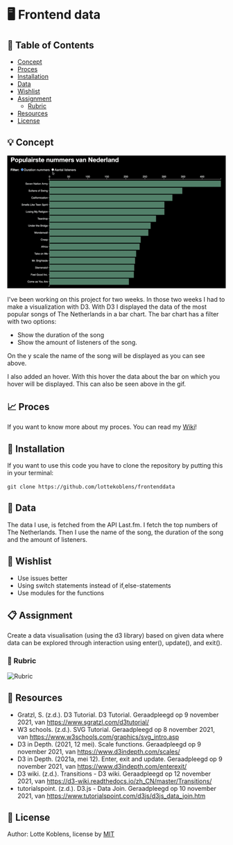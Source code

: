 # :desktop_computer: Frontend data

## :bookmark_tabs:	 Table of Contents

* [Concept](https://github.com/lottekoblens/frontenddata#bulb-concept)
* [Proces](https://github.com/lottekoblens/frontenddata#chart_with_upwards_trend-proces)
* [Installation](https://github.com/lottekoblens/frontenddata/blob/master/README.md#wrench-installation)
* [Data](https://github.com/lottekoblens/frontenddata/blob/master/README.md#file_folder-data)
* [Wishlist](https://github.com/lottekoblens/frontenddata/blob/master/README.md#pencil-wishlist)
* [Assignment](https://github.com/lottekoblens/frontenddata/blob/master/README.md#clipboard-assignment)
  * [Rubric](https://github.com/lottekoblens/frontenddata/blob/master/README.md#page_facing_up-rubric)
* [Resources](https://github.com/lottekoblens/frontenddata/blob/master/README.md#mag_right-resources)
* [License](https://github.com/lottekoblens/frontenddata/blob/master/README.md#page_with_curl-license)

## :bulb: Concept

![Concept](https://github.com/lottekoblens/frontenddata/blob/master/concept.gif)

I've been working on this project for two weeks. In those two weeks I had to make a visualization with D3. With D3 I displayed the data of the most popular songs of The Netherlands in a bar chart. The bar chart has a filter with two options:

* Show the duration of the song
* Show the amount of listeners of the song.

On the y scale the name of the song will be displayed as you can see above. 

I also added an hover. With this hover the data about the bar on which you hover will be displayed. This can also be seen above in the gif.

## :chart_with_upwards_trend: Proces

If you want to know more about my proces. You can read my [Wiki](https://github.com/lottekoblens/frontenddata/wiki)!

## :wrench: Installation

If you want to use this code you have to clone the repository by putting this in your terminal: 

``` git clone https://github.com/lottekoblens/frontenddata ```

## :file_folder:	 Data

The data I use, is fetched from the API Last.fm. I fetch the top numbers of The Netherlands. Then I use the name of the song, the duration of the song and the amount of listeners.


## :pencil: Wishlist

* Use issues better
* Using switch statements instead of if,else-statements
* Use modules for the functions

## :clipboard: Assignment

Create a data visualisation (using the d3 library) based on given data where data can be explored through interaction using enter(), update(), and exit().

### :page_facing_up: Rubric

![Rubric](./rubric.png)

## :mag_right: Resources

* Gratzl, S. (z.d.). D3 Tutorial. D3 Tutorial. Geraadpleegd op 9 november 2021, van https://www.sgratzl.com/d3tutorial/
* W3 schools. (z.d.). SVG Tutorial. Geraadpleegd op 8 november 2021, van https://www.w3schools.com/graphics/svg_intro.asp
* D3 in Depth. (2021, 12 mei). Scale functions. Geraadpleegd op 9 november 2021, van https://www.d3indepth.com/scales/
* D3 in Depth. (2021a, mei 12). Enter, exit and update. Geraadpleegd op 9 november 2021, van https://www.d3indepth.com/enterexit/
* D3 wiki. (z.d.). Transitions - D3 wiki. Geraadpleegd op 12 november 2021, van https://d3-wiki.readthedocs.io/zh_CN/master/Transitions/
* tutorialspoint. (z.d.). D3.js - Data Join. Geraadpleegd op 10 november 2021, van https://www.tutorialspoint.com/d3js/d3js_data_join.htm

## :page_with_curl: License

Author: Lotte Koblens, license by [MIT](https://github.com/lottekoblens/frontenddata/blob/master/LICENSE)
